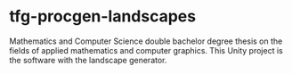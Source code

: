 # tfg-procgen-landscapes
Mathematics and Computer Science double bachelor degree thesis on the fields of applied mathematics and computer graphics. This Unity project is the software with the landscape generator.
